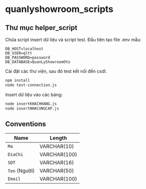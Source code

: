 # quanlyshowroom_scripts

## Thư mục helper_script

Chứa script insert dữ liệu và script test. Đầu tiên  tạo file .env mẫu:
```
DB_HOST=localhost
DB_USER=qltt
DB_PASSWORD=password
DB_DATABASE=QuanLyShowroomOto
```
Cài đặt các thư viện, sau đó test kết nối đến csdl.
```sh
npm install
node test-connection.js
```
Insert dữ liệu vào các bảng:
```sh
node insertKHACHHANG.js
node insertNHACUNGCAP.js 
```

## Conventions

| Name | Length |
| ------ | ------ |
| `Ma` | VARCHAR(10) |
| `DiaChi` | VARCHAR(100) |
| `SDT` | VARCHAR(16) |
| `Ten` (Người) | VARCHAR(50) |
| `Email` | VARCHAR(100) |
